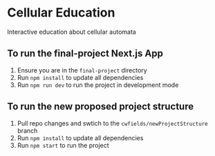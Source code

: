 # Cellular Education
Interactive education about cellular automata

## To run the final-project Next.js App
1. Ensure you are in the `final-project` directory
2. Run `npm install` to update all dependencies
3. Run `npm run dev` to run the project in development mode

## To run the new proposed project structure
1. Pull repo changes and swtich to the `cwfields/newProjectStructure` branch
2. Run `npm install` to update all dependencies
3. Run `npm start` to run the project
